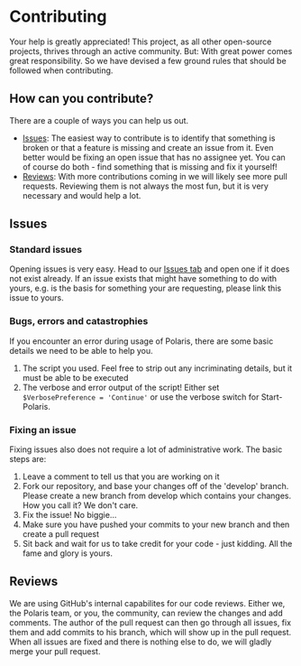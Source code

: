 # Contributing
Your help is greatly appreciated! This project, as all other open-source projects, thrives through an active community. But: With great power comes great responsibility. So we have devised a few ground rules that should be followed when contributing.

## How can you contribute?
There are a couple of ways you can help us out.
* [Issues](#Issues): The easiest way to contribute is to identify that something is broken or that a feature is missing and create an issue from it. Even better would be fixing an open issue that has no assignee yet. You can of course do both - find something that is missing and fix it yourself!
* [Reviews](#Reviews): With more contributions coming in we will likely see more pull requests. Reviewing them is not always the most fun, but it is very necessary and would help a lot.

## Issues
### Standard issues
Opening issues is very easy. Head to our [Issues tab](https://github.com/automatedlab/automatedlab/issues) and open one if it does not exist already. If an issue exists that might have something to do with yours, e.g. is the basis for something your are requesting, please link this issue to yours.  
### Bugs, errors and catastrophies
If you encounter an error during usage of Polaris, there are some basic details we need to be able to help you.
1. The script you used. Feel free to strip out any incriminating details, but it must be able to be executed
2. The verbose and error output of the script! Either set `$VerbosePreference = 'Continue'` or use the verbose switch for Start-Polaris.
### Fixing an issue
Fixing issues also does not require a lot of administrative work. The basic steps are:
1. Leave a comment to tell us that you are working on it
2. Fork our repository, and base your changes off of the 'develop' branch. Please create a new branch from develop which contains your changes. How you call it? We don't care.
3. Fix the issue! No biggie...
4. Make sure you have pushed your commits to your new branch and then create a pull request
5. Sit back and wait for us to take credit for your code - just kidding. All the fame and glory is yours.

## Reviews
We are using GitHub's internal capabilites for our code reviews. Either we, the Polaris team, or you, the community, can review the changes and add comments. The author of the pull request can then go through all issues, fix them and add commits to his branch, which will show up in the pull request. When all issues are fixed and there is nothing else to do, we will gladly merge your pull request.
